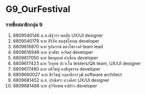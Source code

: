# G9_OurFestival

### รายชื่อสมาชิกกลุ่ม 9 

1. 6809540146 น.ส.ณัฐวรา พลมั่น  UX/UI designer 
2. 6809540179 นาย สิริภัท ธนสุขโสภณ  developer  
3. 6809616870 นาย ฐปนรรฆ์ มหาไชยวงศ์  team lead 
4. 6809616946 นาย สุวพัชร จงจิตต์  developer  
5. 6809617050 นาย ชิษณุพงศ์ คำเขื่อน  developer  
6. 6809617423 นาย วีรยุทธ ปะวะโน  testers/QA team, UX/UI designer 
7. 6809617480 นาย อติวิชญ์ คงธัญธรรม  developer  
8. 6809660027 นาย สิรวิชญ์ กฤดาธิการวุฒิ  software architect
9. 6809681452 น.ส. ปาณิศรา แวงดิศร  UX/UI designer 
10. 6809681486 นาย สุวิจักษณ์ แซ่ท้าว  developer  


